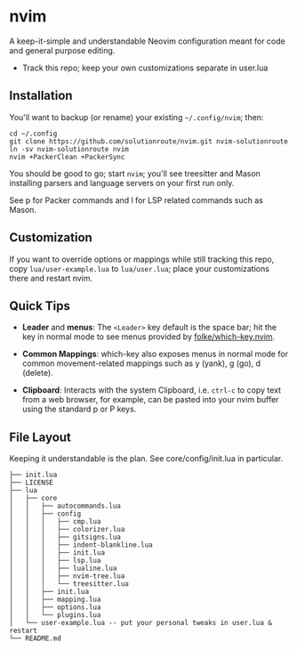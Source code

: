 # nvim

A keep-it-simple and understandable Neovim configuration meant for code and
general purpose editing.

- Track this repo; keep your own customizations separate in user.lua

## Installation

You'll want to backup (or rename) your existing `~/.config/nvim`; then:

    cd ~/.config
    git clone https://github.com/solutionroute/nvim.git nvim-solutionroute
    ln -sv nvim-solutionroute nvim
    nvim +PackerClean +PackerSync

You should be good to go; start `nvim`; you'll see treesitter and Mason
installing parsers and language servers on your first run only.

See <Leader>p for Packer commands and <Leader>l for LSP related commands such
as Mason.

## Customization

If you want to override options or mappings while still tracking this repo,
copy `lua/user-example.lua` to `lua/user.lua`; place your customizations there
and restart nvim.

## Quick Tips

- **Leader** and **menus**: The `<Leader>` key default is the space bar; hit
  the <Leader> key in normal mode to see menus provided by
  [folke/which-key.nvim](https://github.com/folke/which-key.nvim).

- **Common Mappings**: which-key also exposes menus in normal mode for common
  movement-related mappings such as y (yank), g (go), d (delete).

- **Clipboard**: Interacts with the system Clipboard, i.e. `ctrl-c` to copy
  text from a web browser, for example, can be pasted into your nvim buffer
  using the standard p or P keys.

## File Layout

Keeping it understandable is the plan. See core/config/init.lua in particular.

    ├── init.lua
    ├── LICENSE
    ├── lua
    │   ├── core
    │   │   ├── autocommands.lua
    │   │   ├── config
    │   │   │   ├── cmp.lua
    │   │   │   ├── colorizer.lua
    │   │   │   ├── gitsigns.lua
    │   │   │   ├── indent-blankline.lua
    │   │   │   ├── init.lua
    │   │   │   ├── lsp.lua
    │   │   │   ├── lualine.lua
    │   │   │   ├── nvim-tree.lua
    │   │   │   └── treesitter.lua
    │   │   ├── init.lua
    │   │   ├── mapping.lua
    │   │   ├── options.lua
    │   │   └── plugins.lua
    │   └── user-example.lua -- put your personal tweaks in user.lua & restart
    └── README.md

